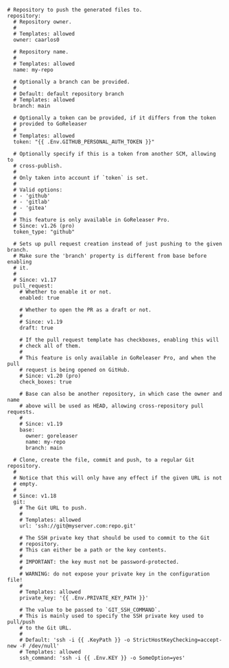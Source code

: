     # Repository to push the generated files to.
    repository:
      # Repository owner.
      #
      # Templates: allowed
      owner: caarlos0

      # Repository name.
      #
      # Templates: allowed
      name: my-repo

      # Optionally a branch can be provided.
      #
      # Default: default repository branch
      # Templates: allowed
      branch: main

      # Optionally a token can be provided, if it differs from the token
      # provided to GoReleaser
      #
      # Templates: allowed
      token: "{{ .Env.GITHUB_PERSONAL_AUTH_TOKEN }}"

      # Optionally specify if this is a token from another SCM, allowing to
      # cross-publish.
      #
      # Only taken into account if `token` is set.
      #
      # Valid options:
      # - 'github'
      # - 'gitlab'
      # - 'gitea'
      #
      # This feature is only available in GoReleaser Pro.
      # Since: v1.26 (pro)
      token_type: "github"

      # Sets up pull request creation instead of just pushing to the given branch.
      # Make sure the 'branch' property is different from base before enabling
      # it.
      #
      # Since: v1.17
      pull_request:
        # Whether to enable it or not.
        enabled: true

        # Whether to open the PR as a draft or not.
        #
        # Since: v1.19
        draft: true

        # If the pull request template has checkboxes, enabling this will
        # check all of them.
        #
        # This feature is only available in GoReleaser Pro, and when the pull
        # request is being opened on GitHub.
        # Since: v1.20 (pro)
        check_boxes: true

        # Base can also be another repository, in which case the owner and name
        # above will be used as HEAD, allowing cross-repository pull requests.
        #
        # Since: v1.19
        base:
          owner: goreleaser
          name: my-repo
          branch: main

      # Clone, create the file, commit and push, to a regular Git repository.
      #
      # Notice that this will only have any effect if the given URL is not
      # empty.
      #
      # Since: v1.18
      git:
        # The Git URL to push.
        #
        # Templates: allowed
        url: 'ssh://git@myserver.com:repo.git'

        # The SSH private key that should be used to commit to the Git
        # repository.
        # This can either be a path or the key contents.
        #
        # IMPORTANT: the key must not be password-protected.
        #
        # WARNING: do not expose your private key in the configuration file!
        #
        # Templates: allowed
        private_key: '{{ .Env.PRIVATE_KEY_PATH }}'

        # The value to be passed to `GIT_SSH_COMMAND`.
        # This is mainly used to specify the SSH private key used to pull/push
        # to the Git URL.
        #
        # Default: 'ssh -i {{ .KeyPath }} -o StrictHostKeyChecking=accept-new -F /dev/null'
        # Templates: allowed
        ssh_command: 'ssh -i {{ .Env.KEY }} -o SomeOption=yes'
